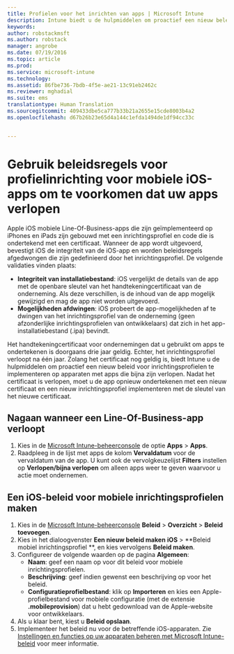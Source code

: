 ```yaml
---
title: Profielen voor het inrichten van apps | Microsoft Intune
description: Intune biedt u de hulpmiddelen om proactief een nieuw beleid voor inrichtingsprofielen te implementeren op apparaten met apps die bijna zijn verlopen.
keywords: 
author: robstackmsft
ms.author: robstack
manager: angrobe
ms.date: 07/19/2016
ms.topic: article
ms.prod: 
ms.service: microsoft-intune
ms.technology: 
ms.assetid: 86fbe736-7bdb-4f5e-ae21-13c91eb2462c
ms.reviewer: mghadial
ms.suite: ems
translationtype: Human Translation
ms.sourcegitcommit: 409433dbe5ca777b33b21a2655e15cde8003b4a2
ms.openlocfilehash: d67b26b23e65d4a144c1efda1494de1df94cc33c


---
```


# <a name="use-ios-mobile-provisioning-profile-policies-to-prevent-your-apps-from-expiring"></a>Gebruik beleidsregels voor profielinrichting voor mobiele iOS-apps om te voorkomen dat uw apps verlopen


Apple iOS mobiele Line-Of-Business-apps die zijn geïmplementeerd op iPhones en iPads zijn gebouwd met een inrichtingsprofiel en code die is ondertekend met een certificaat. Wanneer de app wordt uitgevoerd, bevestigt iOS de integriteit van de iOS-app en worden beleidsregels afgedwongen die zijn gedefinieerd door het inrichtingsprofiel. De volgende validaties vinden plaats:

- **Integriteit van installatiebestand**: iOS vergelijkt de details van de app met de openbare sleutel van het handtekeningcertificaat van de onderneming. Als deze verschillen, is de inhoud van de app mogelijk gewijzigd en mag de app niet worden uitgevoerd.
- **Mogelijkheden afdwingen**: iOS probeert de app-mogelijkheden af te dwingen van het inrichtingsprofiel van de onderneming (geen afzonderlijke inrichtingsprofielen van ontwikkelaars) dat zich in het app-installatiebestand (.ipa) bevindt.


Het handtekeningcertificaat voor ondernemingen dat u gebruikt om apps te ondertekenen is doorgaans drie jaar geldig. Echter, het inrichtingsprofiel verloopt na één jaar. Zolang het certificaat nog geldig is, biedt Intune u de hulpmiddelen om proactief een nieuw beleid voor inrichtingsprofielen te implementeren op apparaten met apps die bijna zijn verlopen.
Nadat het certificaat is verlopen, moet u de app opnieuw ondertekenen met een nieuw certificaat en een nieuw inrichtingsprofiel implementeren met de sleutel van het nieuwe certificaat.



## <a name="how-to-find-out-when-a-line-of-business-app-will-expire"></a>Nagaan wanneer een Line-Of-Business-app verloopt

1. Kies in de [Microsoft Intune-beheerconsole](https://manage.microsoft.com) de optie **Apps** > **Apps**.
2. Raadpleeg in de lijst met apps de kolom **Vervaldatum** voor de vervaldatum van de app. U kunt ook de vervolgkeuzelijst **Filters** instellen op **Verlopen/bijna verlopen** om alleen apps weer te geven waarvoor u actie moet ondernemen.

## <a name="how-to-create-an-ios-mobile-provisioning-profile-policy"></a>Een iOS-beleid voor mobiele inrichtingsprofielen maken


1. Kies in de [Microsoft Intune-beheerconsole](https://manage.microsoft.com) **Beleid** > **Overzicht** > **Beleid toevoegen**.
2. Kies in het dialoogvenster **Een nieuw beleid maken** **iOS** > **Beleid mobiel inrichtingsprofiel **, en kies vervolgens **Beleid maken**.
3. Configureer de volgende waarden op de pagina **Algemeen**:
    - **Naam**: geef een naam op voor dit beleid voor mobiele inrichtingsprofielen.
    - **Beschrijving**: geef indien gewenst een beschrijving op voor het beleid.
    - **Configuratieprofielbestand**: klik op **Importeren** en kies een Apple-profielbestand voor mobiele configuratie (met de extensie **.mobileprovision**) dat u hebt gedownload van de Apple-website voor ontwikkelaars.
4. Als u klaar bent, kiest u **Beleid opslaan**.
5. Implementeer het beleid nu voor de betreffende iOS-apparaten. Zie [Instellingen en functies op uw apparaten beheren met Microsoft Intune-beleid](manage-settings-and-features-on-your-devices-with-microsoft-intune-policies.md) voor meer informatie.



<!--HONumber=Dec16_HO2-->



